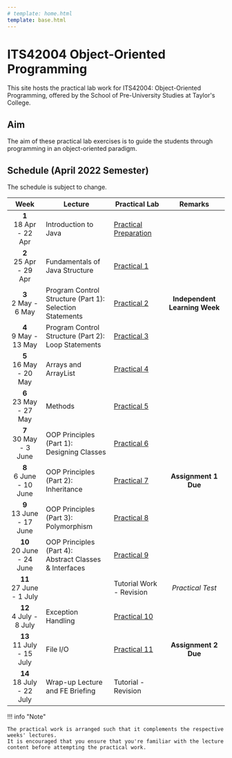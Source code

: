 ```yaml
---
# template: home.html
template: base.html
---
```


<h1 class="text-center">
    ITS42004 Object-Oriented Programming
</h1>

<p class="text-center fw-bold">
    This site hosts the practical lab work for ITS42004: Object-Oriented Programming, offered by the School of Pre-University Studies at Taylor's College.
</p>

## Aim

The aim of these practical lab exercises is to guide the students through programming in an object-oriented paradigm.

## Schedule (April 2022 Semester)

The schedule is subject to change.

|             Week              | Lecture                                                     | Practical Lab                                     |            Remarks            |
| :---------------------------: | ----------------------------------------------------------- | ------------------------------------------------- | :---------------------------: |
|  **1** <br> 18 Apr - 22 Apr   | Introduction to Java                                        | [Practical Preparation](practical-preparation.md) |                               |
|  **2** <br> 25 Apr - 29 Apr   | Fundamentals of Java Structure                              | [Practical 1](lab01.md)                           |                               |
|   **3** <br> 2 May - 6 May    | Program Control Structure (Part 1):<br>Selection Statements | [Practical 2](lab02.md)                           | **Independent Learning Week** |
|   **4** <br> 9 May - 13 May   | Program Control Structure (Part 2):<br>Loop Statements      | [Practical 3](lab03.md)                           |                               |
|  **5** <br> 16 May - 20 May   | Arrays and ArrayList                                        | [Practical 4](lab04.md)                           |                               |
|  **6** <br> 23 May - 27 May   | Methods                                                     | [Practical 5](lab05.md)                           |                               |
|  **7** <br> 30 May - 3 June   | OOP Principles (Part 1):<br>Designing Classes               | [Practical 6](lab06.md)                           |                               |
|  **8** <br> 6 June - 10 June  | OOP Principles (Part 2):<br>Inheritance                     | [Practical 7](lab07.md)                           |     **Assignment 1 Due**      |
| **9** <br> 13 June - 17 June  | OOP Principles (Part 3):<br>Polymorphism                    | [Practical 8](lab08.md)                           |                               |
| **10** <br> 20 June - 24 June | OOP Principles (Part 4):<br>Abstract Classes & Interfaces   | [Practical 9](lab09.md)                           |                               |
| **11** <br> 27 June - 1 July  |                                                             | Tutorial Work - Revision                          |       _Practical Test_        |
|  **12** <br> 4 July - 8 July  | Exception Handling                                          | [Practical 10](lab10.md)                          |                               |
| **13** <br> 11 July - 15 July | File I/O                                                    | [Practical 11](lab11.md)                          |     **Assignment 2 Due**      |
| **14** <br> 18 July - 22 July | Wrap-up Lecture and FE Briefing                             | Tutorial - Revision                               |                               |

!!! info "Note"

    The practical work is arranged such that it complements the respective weeks' lectures.
    It is encouraged that you ensure that you're familiar with the lecture content before attempting the practical work.
